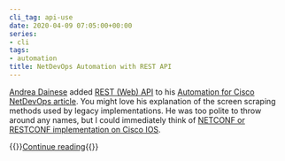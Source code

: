 ```yaml
---
cli_tag: api-use
date: 2020-04-09 07:05:00+00:00
series:
- cli
tags:
- automation
title: NetDevOps Automation with REST API
---
```

[Andrea Dainese](https://www.linkedin.com/in/adainese/) added [REST (Web) API](https://www.ipspace.net/kb/CiscoAutomation/090-native_api.html) to his [Automation for Cisco NetDevOps article](https://www.ipspace.net/kb/CiscoAutomation/index.html). You might love his explanation of the screen scraping methods used by legacy implementations. He was too polite to throw around any names, but I could immediately think of [NETCONF or RESTCONF implementation on Cisco IOS](https://blog.ipspace.net/2017/04/netconf-agents-on-cisco-ios-xe-16x.html).

{{<jump>}}[Continue reading](https://www.ipspace.net/kb/CiscoAutomation/090-native_api.html){{</jump>}}
